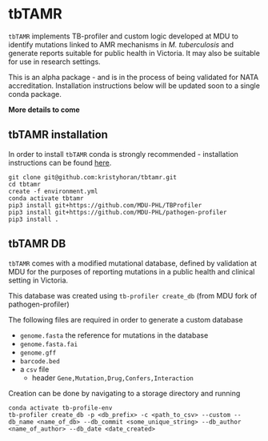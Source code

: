 # tbTAMR

`tbTAMR` implements TB-profiler and custom logic developed at MDU to identify mutations linked to AMR mechanisms in _M. tuberculosis_ and generate reports suitable for public health in Victoria. It may also be suitable for use in research settings.

This is an alpha package - and is in the process of being validated for NATA accreditation. Installation instructions below will be updated soon to a single conda package. 


**More details to come**

## tbTAMR installation

In order to install `tbTAMR` conda is strongly recommended - installation instructions can be found [here](https://docs.conda.io/projects/conda/en/latest/user-guide/install/index.html).

```
git clone git@github.com:kristyhoran/tbtamr.git
cd tbtamr
create -f environment.yml
conda activate tbtamr
pip3 install git+https://github.com/MDU-PHL/TBProfiler
pip3 install git+https://github.com/MDU-PHL/pathogen-profiler
pip3 install .
```

## tbTAMR DB

`tbTAMR` comes with a modified mutational database, defined by validation at MDU for the purposes of reporting mutations in a public health and clinical setting in Victoria.

This database was created using `tb-profiler create_db` (from MDU fork of pathogen-profiler)

The following files are required in order to generate a custom database

* `genome.fasta` the reference for mutations in the database
* `genome.fasta.fai`
* `genome.gff`
* `barcode.bed` 
* a `csv` file
    * header ```Gene,Mutation,Drug,Confers,Interaction```

Creation can be done by navigating to a storage directory and running

```
conda activate tb-profile-env
tb-profiler create_db -p <db_prefix> -c <path_to_csv> --custom --db_name <name_of_db> --db_commit <some_unique_string> --db_author <name_of_author> --db_date <date_created>
```

